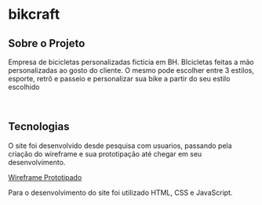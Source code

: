 # bikcraft


## Sobre o Projeto

<p>Empresa de bicicletas personalizadas fictícia em BH. BIcicletas feitas a mão personalizadas ao gosto do cliente. O mesmo pode escolher entre 3 estilos, esporte, retrô e passeio e personalizar sua bike a partir do seu estilo escolhido<p> <br>

## Tecnologias 
<p>O site foi desenvolvido desde pesquisa com usuarios, passando pela criação do wireframe e sua prototipação até chegar em seu desenvolvimento.<p>
  <a href="https://xd.adobe.com/view/263ca444-8022-4532-a93d-ffcf44e920ed-736f/screen/1ed21d74-1780-4c58-819c-9d88aafa59ec"> Wireframe Prototipado<a>

<p>Para o desenvolvimento do site foi utilizado HTML, CSS e JavaScript.<p>
